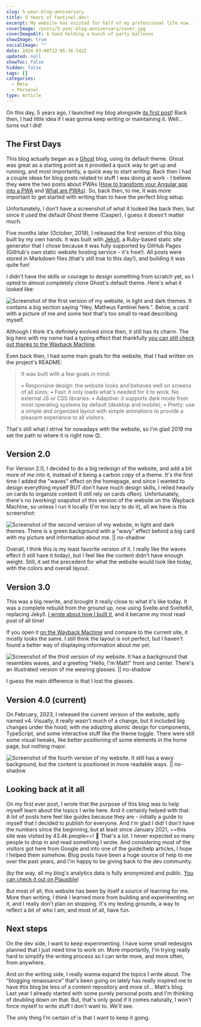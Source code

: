 ```yaml
---
slug: 5-year-blog-anniversary
title: 5 Years of Fantinel.dev!
excerpt: My website has existed for half of my professional life now. In this post I look back at some snapshots of its history and talk about what's next.
coverImage: /posts/5-year-blog-anniversary/cover.jpg
coverImageAlt: A hand holding a bunch of party balloons
showImage: true
socialImage: ""
date: 2024-03-08T12:05:36.542Z
updated: null
showToc: false
hidden: false
tags: []
categories:
  - Meta
  - Personal
type: Article
---
```


On this day, 5 years ago, I launched my blog alongside [its first post](/purpose-of-this-blog)! Back then, I had little idea if I was gonna keep writing or maintaining it. Well... turns out I did!

## The First Days

This blog actually began as a [Ghost](https://ghost.org) blog, using its default theme. Ghost was great as a starting point as it provided a quick way to get up and running, and most importantly, a quick way to start _writing_. Back then I had a couple ideas for blog posts related to stuff I was doing at work - I believe they were the two posts about PWAs ([How to transform your Angular app into a PWA](/angular-pwa-how-to) and [What are PWAs](/what-are-pwas-and-why-should-i-care-about-them)). So, back then, to me, it was more important to get started with writing than to have the perfect blog setup.

Unfortunately, I don't have a screenshot of what it looked like back then, but since it used the default Ghost theme (Casper), I guess it doesn't matter much.

Five months later (October, 2019), I released the first version of this blog built by my own hands. It was built with [Jekyll](https://jekyllrb.com/), a Ruby-based static site generator that I chose because it was fully supported by GitHub Pages (GitHub's own static website hosting service - it's free!). All posts were stored in Markdown files (that's still true to this day!), and building it was quite fun!

I didn't have the skills or courage to design something from scratch yet, so I opted to almost completely clone Ghost's default theme. Here's what it looked like:

![Screenshot of the first version of my website, in light and dark themes. It contains a big section saying "Hey, Matheus Fantinel here.". Below, a card with a picture of me and some text that's too small to read describing myself.](/posts/5-year-blog-anniversary/v1.png "Fantinel.dev v1, October 2019")

Although I think it's definitely evolved since then, it still has its charm. The big hero with my name had a typing effect that thankfully [you can still check out thanks to the Wayback Machine](https://web.archive.org/web/20200105151225/http://fantinel.dev/).

Even back then, I had some main goals for the website, that I had written on the project's README:

> It was built with a few goals in mind:
> 
> • Responsive design: the website looks and behaves well on screens of all sizes;
> • Fast: it only loads what's needed for it to work. No external JS or CSS libraries:
> • Adaptive: it supports dark mode from most operating systems by default (desktop and mobile);
> • Pretty: use a simple and organized layout with simple animations to provide a pleasant experience to all visitors.

That's still what I strive for nowadays with the website, so I'm glad 2019 me set the path to where it is right now 😊.

## Version 2.0

For Version 2.0, I decided to do a big redesign of the website, and add a bit more of _me_ into it, instead of it being a carbon copy of a theme. It's the first time I added the "waves" effect on the homepage, and since I wanted to design everything myself BUT don't have much design skills, I relied heavily on cards to organize content (I still rely on cards often). Unfortunately, there's no (working) snapshot of this version of the website on the Wayback Machine, so unless I run it locally (I'm too lazy to do it), all we have is this screenshot:

![Screenshot of the second version of my website, in light and dark themes. There is a green background with a "wavy" effect behind a big card with my picture and information about me. || no-shadow](/posts/5-year-blog-anniversary/v2.png "Fantinel.dev v2, November 2020")

Overall, I think this is my least favorite version of it. I really like the waves effect (I still have it today), but I feel like the content didn't have enough weight. Still, it set the precedent for what the website would look like today, with the colors and overall layout.

## Version 3.0

This was a big rewrite, and brought it really close to what it's like today. It was a complete rebuild from the ground up, now using Svelte and SvelteKit, replacing Jekyll. [I wrote about how I built it](http://localhost:5173/blog-development-sveltekit), and it became my most read post of all time!

If you open it [on the Wayback Machine](https://web.archive.org/web/20211006092452/https://fantinel.dev/) and compare to the current site, it mostly looks the same. I still think the layout is not perfect, but I haven't found a better way of displaying information about me yet.

![Screenshot of the third version of my website. It has a background that resembles waves, and a greeting "Hello, I'm Matt!" front and center. There's an illustrated version of me wearing glasses. || no-shadow](/posts/5-year-blog-anniversary/v3.png "Fantinel.dev v3, September 2021")

I guess the main difference is that I lost the glasses.

## Version 4.0 (current)

On February, 2023, I released the current version of the website, aptly named v4. Visually, it really wasn't much of a change, but it included big changes under the hood, with me adopting atomic design for components, TypeScript, and some interactive stuff like the theme toggle. There were still some visual tweaks, like better positioning of some elements in the home page, but nothing major.

![Screenshot of the fourth version of my website. It still has a wavy background, but the content is positioned in more readable ways. || no-shadow](/posts/5-year-blog-anniversary/v4.png "Fantinel.dev v4, February 2023")

## Looking back at it all

On my first ever post, I wrote that the purpose of this blog was to help myself learn about the topics I write here. And it certainly helped with that. A lot of posts here feel like guides because they are - initially a guide to myself that I decided to publish for everyone. And I'm glad I did! I don't have the numbers since the beginning, but at least since January 2021, ==this site was visited by 43.4k people==! 🤯 That's a lot. I never expected so many people to drop in and read something I wrote. And considering most of the visitors got here from Google and into one of the guide/help articles, I hope I helped them somehow. Blog posts have been a huge source of help to me over the past years, and I'm happy to be giving back to the dev community.

(by the way, all my blog's analytics data is fully anonymized and public. [You can check it out on Plausible](https://plausible.io/fantinel.dev?period=all))

But most of all, this website has been by itself a source of learning for me. More than writing, I think I learned more from building and experimenting on it, and I really don't plan on stopping. It's my testing grounds, a way to reflect a bit of who I am, and most of all, have fun.

## Next steps

On the dev side, I want to keep experimenting. I have some small redesigns planned that I just need time to work on. More importantly, I'm trying really hard to simplify the writing process so I can write more, and more often, from anywhere.

And on the writing side, I really wanna expand the topics I write about. The “blogging renaissance” that's been going on lately has really inspired me to have this blog be less of a content repository and more of... Matt's blog. Last year I already started with some purely personal posts and I'm thinking of doubling down on that. But, that's only good if it comes naturally, I won't force myself to write stuff I don't want to. We'll see.

The only thing I'm certain of is that I want to keep it going.